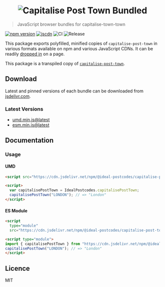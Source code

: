 <h1 align="center">
  <img src="http://img.ideal-postcodes.co.uk/Ideal%20Postcodes%20Open%20Source%20Logo@3x.png" alt="Capitalise Post Town Bundled">
</h1>

> JavaScript browser bundles for capitalise-town-town

[![npm version](https://badge.fury.io/js/%40ideal-postcodes%2Fcapitalise-post-town-bundled.svg)](https://badge.fury.io/js/%40ideal-postcodes%2Fcapitalise-post-town-bundled)
[![jscdn](https://badgen.net/jsdelivr/v/npm/@ideal-postcodes/capitalise-post-town-bundled)](https://cdn.jsdelivr.net/npm/@ideal-postcodes/capitalise-post-town-bundled/dist/)
![CI](https://github.com/ideal-postcodes/capitalise-post-town-bundled/workflows/CI/badge.svg)
![Release](https://github.com/ideal-postcodes/capitalise-post-town-bundled/workflows/Release/badge.svg)

This package exports polyfilled, minified copies of `capitalise-post-town` in various formats available on npm and various JavaScript CDNs. It can be readily [dropped in](#usage) on a page.

This package is a transpiled copy of [`capitalise-post-town`](https://github.com/ideal-postcodes/capitalise-post-town-bundled).

## Download

Latest and pinned versions of each bundle can be downloaded from [jsdelivr.com](https://www.jsdelivr.com).

### Latest Versions

- [umd.min.js@latest](https://cdn.jsdelivr.net/npm/@ideal-postcodes/capitalise-post-town-bundled/dist/umd.min.js)
- [esm.min.js@latest](https://cdn.jsdelivr.net/npm/@ideal-postcodes/capitalise-post-town-bundled/dist/esm.min.js)

## Documentation

### Usage

#### UMD

```html
<script src="https://cdn.jsdelivr.net/npm/@ideal-postcodes/capitalise-post-town-bundled/dist/umd.min.js"></script>

<script>
  var capitalisePostTown = IdealPostcodes.capitalisePostTown;
  capitalisePostTown("LONDON"); // => "London"
</script>
```

#### ES Module

```html
<script
  type="module"
  src="https://cdn.jsdelivr.net/npm/@ideal-postcodes/capitalise-post-town-bundled/dist/esm.min.js"></script>

<script type="module">
import { capitalisePostTown } from "https://cdn.jsdelivr.net/npm/@ideal-postcodes/capitalise-post-town-bundled/dist.esm.min.js";
capitalisePostTown("LONDON"); // => "London"
</script>
```

## Licence

MIT
